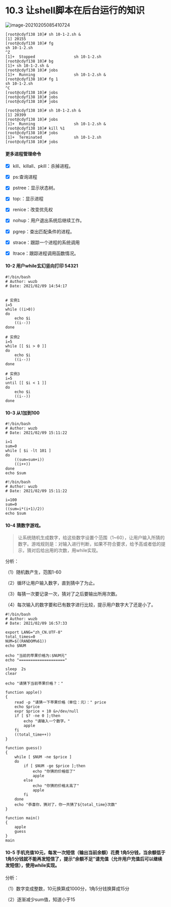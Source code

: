 # 10.3 让shell脚本在后台运行的知识

![image-20210205085410724](E:\c.Operation\Coding\Shell\OldboyShell\chapter-10\book\images\image-20210205085410724.png)



```shell
[root@cdyf138 10]# sh 10-1-2.sh &
[1] 20155
[root@cdyf138 10]# fg
sh 10-1-2.sh
^Z
[1]+  Stopped                 sh 10-1-2.sh
[root@cdyf138 10]# bg
[1]+ sh 10-1-2.sh &
[root@cdyf138 10]# jobs
[1]+  Running                 sh 10-1-2.sh &
[root@cdyf138 10]# fg 1
sh 10-1-2.sh
^C
[root@cdyf138 10]# jobs
[root@cdyf138 10]# jobs
[root@cdyf138 10]# jobs

```

```shell
[root@cdyf138 10]# sh 10-1-2.sh &
[1] 20399
[root@cdyf138 10]# jobs
[1]+  Running                 sh 10-1-2.sh &
[root@cdyf138 10]# kill %1
[root@cdyf138 10]# jobs
[1]+  Terminated              sh 10-1-2.sh
[root@cdyf138 10]# jobs

```



#### 更多进程管理命令

- [x] kill、killall、pkill：杀掉进程。
- [x] ps:查询进程
- [x] pstree：显示状态树。
- [x] top:：显示进程
- [x] renice：改变优先权
- [x] nohup：用户退出系统后继续工作。
- [x] pgrep：查出匹配条件的进程。
- [x] strace：跟踪一个进程的系统调用
- [x] ltrace：跟踪进程调用函数情况。



#### 10-2 用户while玄幻竖向打印 54321

```shell
#!/bin/bash
# Author: wuzb
# Date: 2021/02/09 14:54:17


# 实例1
i=5
while ((i>0))
do  
    echo $i
    ((i--))
done

# 实例2
i=5
while [[ $i > 0 ]]
do  
    echo $i
    ((i--))
done

# 实例3
i=5
until [[ $i < 1 ]] 
do
    echo $i
    ((i--))
done
```



#### 10-3 从1加到100

```shell
#!/bin/bash
# Author: wuzb
# Date: 2021/02/09 15:11:22

i=1
sum=0
while [ $i -lt 101 ] 
do
    ((sum=sum+i))
    ((i++))
done
echo $sum
```



```shell
#!/bin/bash
# Author: wuzb
# Date: 2021/02/09 15:11:22

i=100
sum=0
((sum=i*(i+1)/2))
echo $sum
```



#### 10-4  猜数字游戏。

> 让系统随机生成数字，给这些数字设置个范围（1~60），让用户输入所猜的数字。游戏规则是：对输入进行判断，如果不符合要求，给予高或者低的提示，猜对后给出用的次数，用while实现。



分析：

（1）随机数产生，范围1-60

（2）循环让用户输入数字，直到猜中了为止。

（3）每猜一次要记录一次，猜对了之后要输出所用次数。

（4）每次输入的数字要和已有数字进行比较，提示用户数字大了还是小了。

```shell
#!/bin/bash
# Author: wuzb
# Date: 2021/02/09 16:57:33

export LANG="zh_CN.UTF-8"
total_times=0
NUM=$((RANDOM%61))
echo $NUM

echo "当前的苹果价格为:$NUM元"
echo "===================="

sleep  2s
clear

echo "请猜下当前苹果价格？："

function apple()
{
    read -p "请猜一下苹果价格（单位：元）：" price
    echo $price
    expr $price + 10 &>/dev/null
    if [ $? -ne 0 ];then
        echo "请输入一个数字。"
        apple
    fi
    ((total_time++))
}

function guess()
{
    while [ $NUM -ne $price ]
    do
        if [ $NUM -ge $price ];then
            echo "你猜的价格低了"
            apple
        else
            echo "你猜的价格太高了"
            apple            
        fi
    done
    echo "恭喜你，猜对了，你一共猜了${total_time}次数"
}

function main()
{
    apple
    guess
}
main
```



#### 10-5  手机充值10元，每发一次短信（输出当前余额）花费 1角5分钱，当余额低于 1角5分钱就不能再发短信了，提示“余额不足”请充值（允许用户充值后可以继续发短信），使用while实现。

分析：

（1）数字变成整数，10元换算成1000分，1角5分钱换算成15分

（2）逐渐减少sum值，知道小于15

